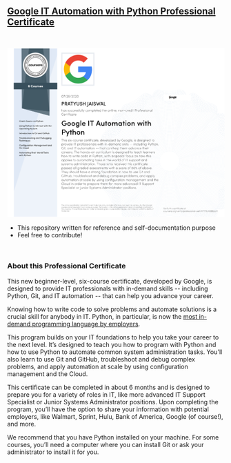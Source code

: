 ## [Google IT Automation with Python Professional Certificate](https://www.coursera.org/professional-certificates/google-it-automation)

<br>

![img](Coursera_MTP3UV8BB2LM.png)

* This repository written for reference and self-documentation purpose
* Feel free to contribute!

<br>

### About this Professional Certificate

This new beginner-level, six-course certificate, developed by Google, is designed to provide IT professionals with in-demand skills -- including Python, Git, and IT automation -- that can help you advance your career.

Knowing how to write code to solve problems and automate solutions is a crucial skill for anybody in IT. Python, in particular, is now the [most in-demand programming language by employers](https://insights.dice.com/2019/10/08/python-java-top-languages-employers/).

This program builds on your IT foundations to help you take your career to the next level. It’s designed to teach you how to program with Python and how to use Python to automate common system administration tasks. You'll also learn to use Git and GitHub, troubleshoot and debug complex problems, and apply automation at scale by using configuration management and the Cloud.

This certificate can be completed in about 6 months and is designed to prepare you for a variety of roles in IT, like more advanced IT Support Specialist or Junior Systems Administrator positions. Upon completing the program, you’ll have the option to share your information with potential employers, like Walmart, Sprint, Hulu, Bank of America, Google (of course!), and more.

We recommend that you have Python installed on your machine. For some courses, you’ll need a computer where you can install Git or ask your administrator to install it for you.

